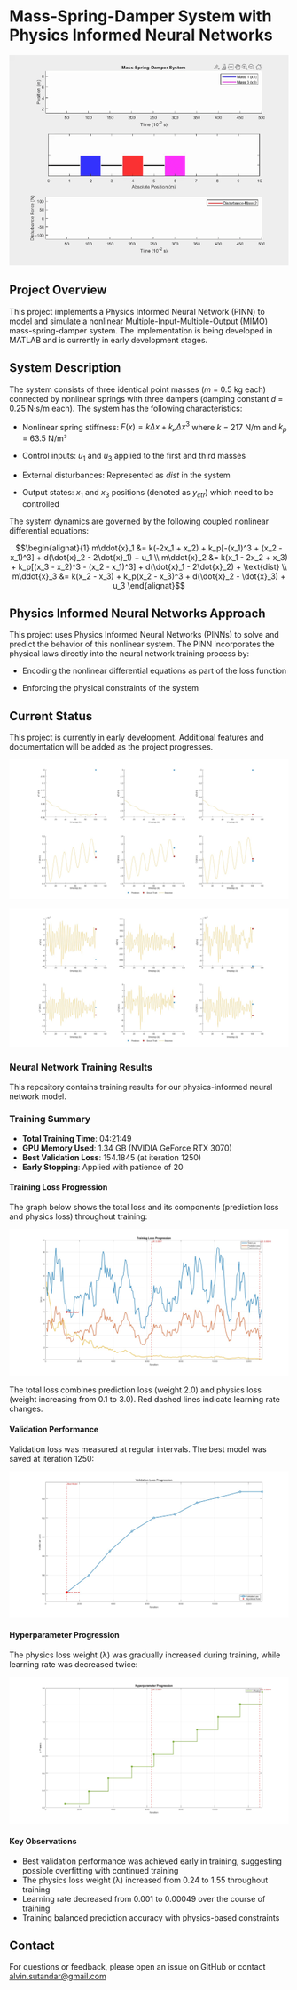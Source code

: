 # Mass-Spring-Damper System with Physics Informed Neural Networks

![Mass Spring Damper Animation](3c8332237d0380.gif)

## Project Overview

This project implements a Physics Informed Neural Network (PINN) to model and simulate a nonlinear Multiple-Input-Multiple-Output (MIMO) mass-spring-damper system. The implementation is being developed in MATLAB and is currently in early development stages.

## System Description

The system consists of three identical point masses ($m$ = 0.5 kg each) connected by nonlinear springs with three dampers (damping constant $d$ = 0.25 N·s/m each). The system has the following characteristics:

- Nonlinear spring stiffness: $F(x) = kΔx + kₚΔx^3$ where $k$ = 217 N/m and $k_p$ = 63.5 N/m³

- Control inputs: $u_1$ and $u_3$ applied to the first and third masses

- External disturbances: Represented as $dist$ in the system

- Output states: $x_1$ and $x_3$ positions (denoted as $y_{ctr}$) which need to be controlled

The system dynamics are governed by the following coupled nonlinear differential equations:

```math
\begin{alignat}{1}
m\ddot{x}_1 &= k(-2x_1 + x_2) + k_p[-(x_1)^3 + (x_2 - x_1)^3] + d(\dot{x}_2 - 2\dot{x}_1) + u_1 \\
m\ddot{x}_2 &= k(x_1 - 2x_2 + x_3) + k_p[(x_3 - x_2)^3 - (x_2 - x_1)^3] + d(\dot{x}_1 - 2\dot{x}_2) + \text{dist} \\
m\ddot{x}_3 &= k(x_2 - x_3) + k_p(x_2 - x_3)^3 + d(\dot{x}_2 - \dot{x}_3) + u_3
\end{alignat}
```

## Physics Informed Neural Networks Approach

This project uses Physics Informed Neural Networks (PINNs) to solve and predict the behavior of this nonlinear system. The PINN incorporates the physical laws directly into the neural network training process by:

- Encoding the nonlinear differential equations as part of the loss function

- Enforcing the physical constraints of the system

## Current Status

This project is currently in early development. Additional features and documentation will be added as the project progresses.

![Low Frequency](4d7f93b62c0e18.jpg)

![High Frequency](5a7db1492e8c06.jpg)

### Neural Network Training Results

This repository contains training results for our physics-informed neural network model.

### Training Summary

- **Total Training Time**: 04:21:49
- **GPU Memory Used**: 1.34 GB (NVIDIA GeForce RTX 3070)
- **Best Validation Loss**: 154.1845 (at iteration 1250)
- **Early Stopping**: Applied with patience of 20

#### Training Loss Progression

The graph below shows the total loss and its components (prediction loss and physics loss) throughout training:

![Training Loss](2b8d159f37c604.jpg)

The total loss combines prediction loss (weight 2.0) and physics loss (weight increasing from 0.1 to 3.0). Red dashed lines indicate learning rate changes.

#### Validation Performance

Validation loss was measured at regular intervals. The best model was saved at iteration 1250:

![Validation Loss](7a3e0d5f91c826.jpg)

#### Hyperparameter Progression

The physics loss weight (λ) was gradually increased during training, while learning rate was decreased twice:

![Hyperparameters](9f4e71c82d6a05.jpg)

#### Key Observations

- Best validation performance was achieved early in training, suggesting possible overfitting with continued training
- The physics loss weight (λ) increased from 0.24 to 1.55 throughout training
- Learning rate decreased from 0.001 to 0.00049 over the course of training
- Training balanced prediction accuracy with physics-based constraints

## Contact

For questions or feedback, please open an issue on GitHub or contact alvin.sutandar@gmail.com

